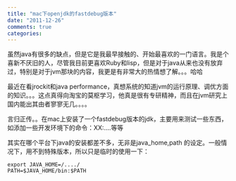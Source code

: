```yaml
---
title: "mac下openjdk的fastdebug版本"
date: "2011-12-26"
comments: true
categories: 
---
```

虽然java有很多的缺点，但是它是我最早接触的、开始最喜欢的一门语言。我是个喜新不厌旧的人，尽管我目前更喜欢Ruby和lisp，但是对于java从来也没有放弃过，特别是对于jvm那块的内容，我更是有非常大的热情想了解。。。哈哈

最近在看jrockit和java performance，真想系统的知道jvm的运行原理、调优方面的知识。。。这点真得向淘宝的莫枢学习，他真是很有专研精神，而且在jvm研究上国内能出其由者寥寥无几。。。。

言归正传。。在mac上安装了一个fastdebug版本的jdk，主要用来测试一些东西，如添加一些开发环境下的命令：XX:….等等

其实在哪个平台下java的安装都差不多，无非是java_home,path 的设定。一般情况下，用不到特殊版本，所以只是临时的使用一下：

	export JAVA_HOME=/..../
	PATH=$JAVA_HOME/bin:$PATH



